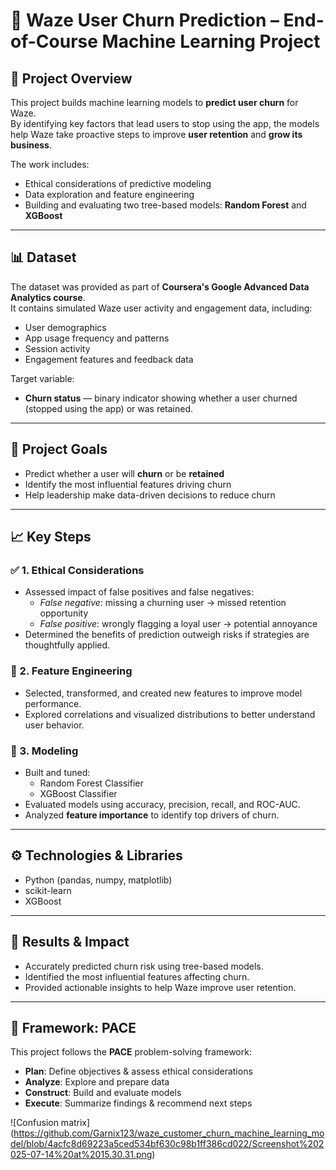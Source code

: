 # 📍 Waze User Churn Prediction – End-of-Course Machine Learning Project

## 🚀 Project Overview
This project builds machine learning models to **predict user churn** for Waze.  
By identifying key factors that lead users to stop using the app, the models help Waze take proactive steps to improve **user retention** and **grow its business**.

The work includes:
- Ethical considerations of predictive modeling
- Data exploration and feature engineering
- Building and evaluating two tree-based models: **Random Forest** and **XGBoost**

---

## 📊 Dataset
The dataset was provided as part of **Coursera's Google Advanced Data Analytics course**.  
It contains simulated Waze user activity and engagement data, including:
- User demographics
- App usage frequency and patterns
- Session activity
- Engagement features and feedback data

Target variable:
- **Churn status** — binary indicator showing whether a user churned (stopped using the app) or was retained.

---

## 🎯 Project Goals
- Predict whether a user will **churn** or be **retained**
- Identify the most influential features driving churn
- Help leadership make data-driven decisions to reduce churn

---

## 📈 Key Steps

### ✅ 1. Ethical Considerations
- Assessed impact of false positives and false negatives:
  - *False negative*: missing a churning user → missed retention opportunity
  - *False positive*: wrongly flagging a loyal user → potential annoyance
- Determined the benefits of prediction outweigh risks if strategies are thoughtfully applied.

### 🔧 2. Feature Engineering
- Selected, transformed, and created new features to improve model performance.
- Explored correlations and visualized distributions to better understand user behavior.

### 🌲 3. Modeling
- Built and tuned:
  - Random Forest Classifier
  - XGBoost Classifier
- Evaluated models using accuracy, precision, recall, and ROC-AUC.
- Analyzed **feature importance** to identify top drivers of churn.

---

## ⚙️ Technologies & Libraries
- Python (pandas, numpy, matplotlib)
- scikit-learn
- XGBoost

---

## 📌 Results & Impact
- Accurately predicted churn risk using tree-based models.
- Identified the most influential features affecting churn.
- Provided actionable insights to help Waze improve user retention.

---

## 🧭 Framework: PACE
This project follows the **PACE** problem-solving framework:
- **Plan**: Define objectives & assess ethical considerations
- **Analyze**: Explore and prepare data
- **Construct**: Build and evaluate models
- **Execute**: Summarize findings & recommend next steps

![Confusion matrix] (https://github.com/Garnix123/waze_customer_churn_machine_learning_model/blob/4acfc8d69223a5ced534bf630c98b1ff386cd022/Screenshot%202025-07-14%20at%2015.30.31.png)
